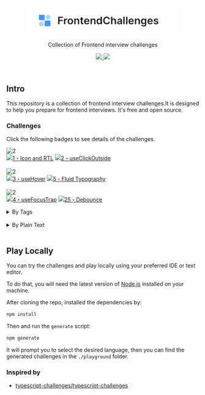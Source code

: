 <p align='center'>
  <img src='./public/images/logo-2.png' width='400'/>
</p>

<p align='center'>Collection of Frontend interview challenges</p>

<p align='center'>
  <a href='hhttps://discord.gg/utqqFmhQmT'>
    <img src='https://img.shields.io/badge/-Discord-yellowgreen?logo=discord&logoColor=white&color=7289da'/>
  </a>
  <a href='https://frontend-challenges.com/play'>
    <img src='https://img.shields.io/badge/Playground-143?logo=javascript&color=0d99ff&logoColor=fff' />
  </a>
</p>

<br>

## Intro

This repository is a collection of frontend interview challenges.It is designed to help you prepare for frontend interviews. It's free and open source.

### Challenges

Click the following badges to see details of the challenges.

<!--challenges-start-->
<img src="https://img.shields.io/badge/easy-2-7aad0c" alt="2"/><br><a href="./questions/0001-easy-rtl-icon/README.md" target="_blank"><img src="https://img.shields.io/badge/-1%E3%83%BBIcon%20and%20RTL-7aad0c" alt="1・Icon and RTL"/></a> <a href="./questions/0002-easy-click-outisde/README.md" target="_blank"><img src="https://img.shields.io/badge/-2%E3%83%BBuseClickOutside-7aad0c" alt="2・useClickOutside"/></a> <br><br><img src="https://img.shields.io/badge/medium-2-d9901a" alt="2"/><br><a href="./questions/0003-medium-use-hover/README.md" target="_blank"><img src="https://img.shields.io/badge/-3%E3%83%BBuseHover-d9901a" alt="3・useHover"/></a> <a href="./questions/0005-medium-fluid-typography/README.md" target="_blank"><img src="https://img.shields.io/badge/-5%E3%83%BBFluid%20Typography-d9901a" alt="5・Fluid Typography"/></a> <br><br><img src="https://img.shields.io/badge/hard-2-de3d37" alt="2"/><br><a href="./questions/0004-hard-use-focus-trap/README.md" target="_blank"><img src="https://img.shields.io/badge/-4%E3%83%BBuseFocusTrap-de3d37" alt="4・useFocusTrap"/></a> <a href="./questions/00025-hard-debounce/README.md" target="_blank"><img src="https://img.shields.io/badge/-25%E3%83%BBDebounce-de3d37" alt="25・Debounce"/></a> <br><details><summary>By Tags</summary><br><table><tbody><tr><td><img src="https://img.shields.io/badge/-%23closure-999" alt="#closure"/></td><td><a href="./questions/00025-hard-debounce/README.md" target="_blank"><img src="https://img.shields.io/badge/-25%E3%83%BBDebounce-de3d37" alt="25・Debounce"/></a> </td></tr><tr><td><img src="https://img.shields.io/badge/-%23css-999" alt="#css"/></td><td><a href="./questions/0001-easy-rtl-icon/README.md" target="_blank"><img src="https://img.shields.io/badge/-1%E3%83%BBIcon%20and%20RTL-7aad0c" alt="1・Icon and RTL"/></a> <a href="./questions/0005-medium-fluid-typography/README.md" target="_blank"><img src="https://img.shields.io/badge/-5%E3%83%BBFluid%20Typography-d9901a" alt="5・Fluid Typography"/></a> </td></tr><tr><td><img src="https://img.shields.io/badge/-%23event%20listeners-999" alt="#event listeners"/></td><td><a href="./questions/0002-easy-click-outisde/README.md" target="_blank"><img src="https://img.shields.io/badge/-2%E3%83%BBuseClickOutside-7aad0c" alt="2・useClickOutside"/></a> <a href="./questions/0003-medium-use-hover/README.md" target="_blank"><img src="https://img.shields.io/badge/-3%E3%83%BBuseHover-d9901a" alt="3・useHover"/></a> <a href="./questions/0004-hard-use-focus-trap/README.md" target="_blank"><img src="https://img.shields.io/badge/-4%E3%83%BBuseFocusTrap-de3d37" alt="4・useFocusTrap"/></a> </td></tr><tr><td><img src="https://img.shields.io/badge/-%23hooks-999" alt="#hooks"/></td><td><a href="./questions/0002-easy-click-outisde/README.md" target="_blank"><img src="https://img.shields.io/badge/-2%E3%83%BBuseClickOutside-7aad0c" alt="2・useClickOutside"/></a> <a href="./questions/0003-medium-use-hover/README.md" target="_blank"><img src="https://img.shields.io/badge/-3%E3%83%BBuseHover-d9901a" alt="3・useHover"/></a> <a href="./questions/0004-hard-use-focus-trap/README.md" target="_blank"><img src="https://img.shields.io/badge/-4%E3%83%BBuseFocusTrap-de3d37" alt="4・useFocusTrap"/></a> </td></tr><tr><td><img src="https://img.shields.io/badge/-%23icon-999" alt="#icon"/></td><td><a href="./questions/0001-easy-rtl-icon/README.md" target="_blank"><img src="https://img.shields.io/badge/-1%E3%83%BBIcon%20and%20RTL-7aad0c" alt="1・Icon and RTL"/></a> </td></tr><tr><td><img src="https://img.shields.io/badge/-%23javascript-999" alt="#javascript"/></td><td><a href="./questions/00025-hard-debounce/README.md" target="_blank"><img src="https://img.shields.io/badge/-25%E3%83%BBDebounce-de3d37" alt="25・Debounce"/></a> </td></tr><tr><td><img src="https://img.shields.io/badge/-%23logical%20properties-999" alt="#logical properties"/></td><td><a href="./questions/0001-easy-rtl-icon/README.md" target="_blank"><img src="https://img.shields.io/badge/-1%E3%83%BBIcon%20and%20RTL-7aad0c" alt="1・Icon and RTL"/></a> </td></tr><tr><td><img src="https://img.shields.io/badge/-%23react-999" alt="#react"/></td><td><a href="./questions/0002-easy-click-outisde/README.md" target="_blank"><img src="https://img.shields.io/badge/-2%E3%83%BBuseClickOutside-7aad0c" alt="2・useClickOutside"/></a> <a href="./questions/0003-medium-use-hover/README.md" target="_blank"><img src="https://img.shields.io/badge/-3%E3%83%BBuseHover-d9901a" alt="3・useHover"/></a> <a href="./questions/0004-hard-use-focus-trap/README.md" target="_blank"><img src="https://img.shields.io/badge/-4%E3%83%BBuseFocusTrap-de3d37" alt="4・useFocusTrap"/></a> </td></tr><tr><td><img src="https://img.shields.io/badge/-%23rtl-999" alt="#rtl"/></td><td><a href="./questions/0001-easy-rtl-icon/README.md" target="_blank"><img src="https://img.shields.io/badge/-1%E3%83%BBIcon%20and%20RTL-7aad0c" alt="1・Icon and RTL"/></a> </td></tr><tr><td><img src="https://img.shields.io/badge/-%23typography-999" alt="#typography"/></td><td><a href="./questions/0005-medium-fluid-typography/README.md" target="_blank"><img src="https://img.shields.io/badge/-5%E3%83%BBFluid%20Typography-d9901a" alt="5・Fluid Typography"/></a> </td></tr><tr><td><code>&nbsp;&nbsp;&nbsp;&nbsp;&nbsp;&nbsp;&nbsp;&nbsp;&nbsp;&nbsp;</code></td><td></td></tr></tbody></table></details><br><details><summary>By Plain Text</summary><br><h3>easy (2)</h3><ul><li><a href="./questions/0001-easy-rtl-icon/README.md" target="_blank">1・Icon and RTL</a> </li><li><a href="./questions/0002-easy-click-outisde/README.md" target="_blank">2・useClickOutside</a> </li></ul><h3>medium (2)</h3><ul><li><a href="./questions/0003-medium-use-hover/README.md" target="_blank">3・useHover</a> </li><li><a href="./questions/0005-medium-fluid-typography/README.md" target="_blank">5・Fluid Typography</a> </li></ul><h3>hard (2)</h3><ul><li><a href="./questions/0004-hard-use-focus-trap/README.md" target="_blank">4・useFocusTrap</a> </li><li><a href="./questions/00025-hard-debounce/README.md" target="_blank">25・Debounce</a> </li></ul></details><br>
<!--challenges-end-->

## Play Locally

You can try the challenges and play locally using your preferred IDE or text editor.

To do that, you will need the latest version of [Node.js](https://nodejs.org/) installed on your machine.

After cloning the repo, installed the dependencies by:

```bash
npm install
```

Then and run the `generate` script:

```bash
npm generate
```

It will prompt you to select the desired language, then you can find the generated challenges in the `./playground` folder.

### Inspired by

- [typescript-challenges/typescript-challenges](https://github.com/typescript-challenges/typescript-challenges)
